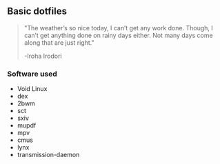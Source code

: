 ## Basic dotfiles

> "The weather’s so nice today, I can’t get any work done. Though, I can’t get anything done on rainy days either. Not many days come along that are just right."
> 
> -Iroha Irodori

### Software used
* Void Linux
* dex
* 2bwm
* sct
* sxiv
* mupdf
* mpv
* cmus
* lynx
* transmission-daemon
